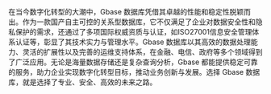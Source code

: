 在当今数字化转型的大潮中，Gbase 数据库凭借其卓越的性能和稳定性脱颖而出。作为一款国产自主可控的关系型数据库，它不仅满足了企业对数据安全性和隐私保护的需求，还通过了多项国际权威资质与认证，如ISO27001信息安全管理体系认证等，彰显了其技术实力与管理水平。Gbase 数据库以其高效的数据处理能力、灵活的扩展性以及完善的运维支持体系，在金融、电信、政府等多个领域得到了广泛应用。无论是海量数据存储还是复杂查询分析，Gbase 都能提供稳定可靠的服务，助力企业实现数字化转型目标，推动业务创新与发展。选择 Gbase 数据库，就是选择了专业、安全、高效的未来之路。